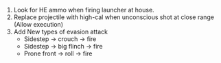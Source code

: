 1) Look for HE ammo when firing launcher at house.
2) Replace projectile with high-cal when unconscious shot at close range (Allow execution)
3) Add New types of evasion attack
   + Sidestep -> crouch -> fire 
   + Sidestep -> big flinch -> fire 
   + Prone front -> roll -> fire 